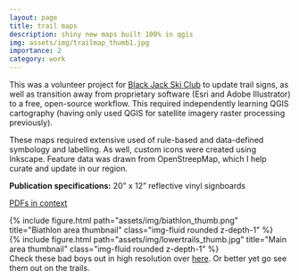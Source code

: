 ```yaml
---
layout: page
title: trail maps
description: shiny new maps built 100% in qgis
img: assets/img/trailmap_thumb1.jpg
importance: 2
category: work
---
```


This was a volunteer project for [Black Jack Ski Club](http://www.skiblackjack.ca/) to update trail signs, as well as transition away from proprietary software (Esri and Adobe Illustrator) to a free, open-source workflow. This required independently learning QGIS cartography (having only used QGIS for satellite imagery raster processing previously).

These maps required extensive used of rule-based and data-defined symbology and labelling. As well, custom icons were created using Inkscape.
Feature data was drawn from OpenStreepMap, which I help curate and update in our region.

**Publication specifications:** 20” x 12” reflective vinyl signboards

[PDFs in context](http://www.skiblackjack.ca/trail-maps/)

<div class="row justify-content-sm-center">
    <div class="col-sm-8 mt-3 mt-md-0">
        {% include figure.html path="assets/img/biathlon_thumb.png" title="Biathlon area thumbnail" class="img-fluid rounded z-depth-1" %}
    </div>
    <div class="col-sm-4 mt-3 mt-md-0">
        {% include figure.html path="assets/img/lowertrails_thumb.jpg" title="Main area thumbnail" class="img-fluid rounded z-depth-1" %}
    </div>
</div>
<div class="caption">
    Check these bad boys out in high resolution over <a href="http://www.skiblackjack.ca/trail-maps/">here</a>. Or better yet go see them out on the trails.
</div>